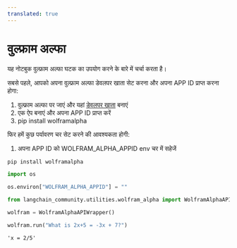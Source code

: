 ```yaml
---
translated: true
---
```


# वुल्फ्राम अल्फा

यह नोटबुक वुल्फ्राम अल्फा घटक का उपयोग करने के बारे में चर्चा करता है।

सबसे पहले, आपको अपना वुल्फ्राम अल्फा डेवलपर खाता सेट करना और अपना APP ID प्राप्त करना होगा:

1. वुल्फ्राम अल्फा पर जाएं और यहां [डेवलपर खाता](https://developer.wolframalpha.com/) बनाएं
2. एक ऐप बनाएं और अपना APP ID प्राप्त करें
3. pip install wolframalpha

फिर हमें कुछ पर्यावरण चर सेट करने की आवश्यकता होगी:
1. अपना APP ID को WOLFRAM_ALPHA_APPID env चर में सहेजें

```python
pip install wolframalpha
```

```python
import os

os.environ["WOLFRAM_ALPHA_APPID"] = ""
```

```python
from langchain_community.utilities.wolfram_alpha import WolframAlphaAPIWrapper
```

```python
wolfram = WolframAlphaAPIWrapper()
```

```python
wolfram.run("What is 2x+5 = -3x + 7?")
```

```output
'x = 2/5'
```
